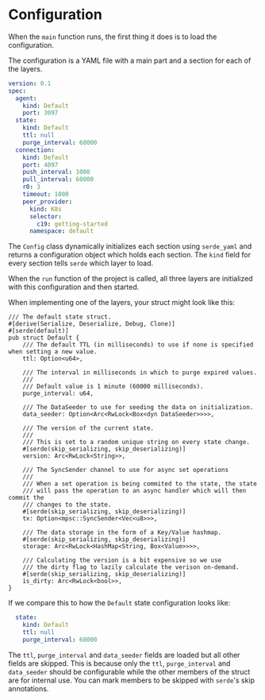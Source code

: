 # Configuration

When the `main` function runs, the first thing it does is to load the configuration.

The configuration is a YAML file with a main part and a section for each of the layers.

```yaml
version: 0.1
spec:
  agent:
    kind: Default
    port: 3097
  state:
    kind: Default
    ttl: null
    purge_interval: 60000
  connection:
    kind: Default
    port: 4097
    push_interval: 1000
    pull_interval: 60000
    r0: 3
    timeout: 1000
    peer_provider:
      kind: K8s
      selector:
        c19: getting-started
      namespace: default
```

The `Config` class dynamically initializes each section using `serde_yaml` and returns a configuration object which holds each section. The `kind` 
field for every section tells `serde` which layer to load. 

When the `run` function of the project is called, all three layers are initialized with this configuration and then started.

When implementing one of the layers, your struct might look like this:

```rust, no_run
/// The default state struct.
#[derive(Serialize, Deserialize, Debug, Clone)]
#[serde(default)]
pub struct Default {
    /// The default TTL (in milliseconds) to use if none is specified when setting a new value.
    ttl: Option<u64>,

    /// The interval in milliseconds in which to purge expired values.
    ///
    /// Default value is 1 minute (60000 milliseconds).
    purge_interval: u64,

    /// The DataSeeder to use for seeding the data on initialization.
    data_seeder: Option<Arc<RwLock<Box<dyn DataSeeder>>>>,

    /// The version of the current state.
    ///
    /// This is set to a random unique string on every state change.
    #[serde(skip_serializing, skip_deserializing)]
    version: Arc<RwLock<String>>,

    /// The SyncSender channel to use for async set operations
    ///
    /// When a set operation is being commited to the state, the state 
    /// will pass the operation to an async handler which will then commit the 
    /// changes to the state.
    #[serde(skip_serializing, skip_deserializing)]
    tx: Option<mpsc::SyncSender<Vec<u8>>>,

    /// The data storage in the form of a Key/Value hashmap.
    #[serde(skip_serializing, skip_deserializing)]
    storage: Arc<RwLock<HashMap<String, Box<Value>>>>,

    /// Calculating the version is a bit expensive so we use 
    /// the dirty flag to lazily calculate the verison on-demand.
    #[serde(skip_serializing, skip_deserializing)]
    is_dirty: Arc<RwLock<bool>>,
}
```

If we compare this to how the `Default` state configuration looks like:
```yaml
  state:
    kind: Default
    ttl: null
    purge_interval: 60000
```

The `ttl`, `purge_interval` and `data_seeder` fields are loaded but all other fields are skipped. This is because only the `ttl`, `purge_interval` and `data_seeder`
should be configurable while the other members of the struct are for internal use. You can mark members to be skipped with `serde`'s skip annotations.
